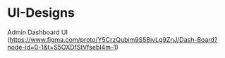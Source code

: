 # UI-Designs

Admin Dashboard UI (https://www.figma.com/proto/Y5CrzQubim9S5BjvLg9ZnJ/Dash-Board?node-id=0-1&t=S5OXDfStVfsebI4m-1)
